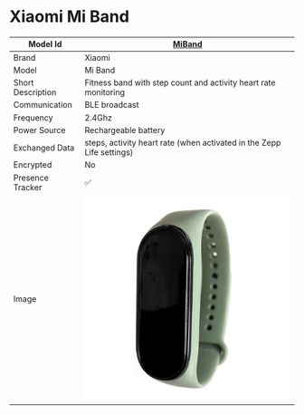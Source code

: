 # Xiaomi Mi Band

|Model Id|[MiBand](https://github.com/theengs/decoder/blob/development/src/devices/Miband_json.h)|
|-|-|
|Brand|Xiaomi|
|Model|Mi Band|
|Short Description|Fitness band with step count and activity heart rate monitoring|
|Communication|BLE broadcast|
|Frequency|2.4Ghz|
|Power Source|Rechargeable battery|
|Exchanged Data|steps, activity heart rate (when activated in the Zepp Life settings)|
|Encrypted|No|
|Presence Tracker|&#9989;|
|Image|![MiBand](./../img/MiBand.png)|
